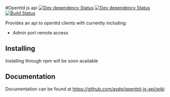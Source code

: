 #Openttd js api
[![Dev dependency Status](https://david-dm.org/avdg/openttd-js-api.svg)](https://david-dm.org/avdg/openttd-js-api)
[![Dev dependency Status](https://david-dm.org/avdg/openttd-js-api/dev-status.svg)](https://david-dm.org/avdg/openttd-js-api#info=devDependencies)
[![Build Status](https://travis-ci.org/avdg/openttd-js-api.svg?branch=master)](https://travis-ci.org/avdg/openttd-js-api)

Provides an api to openttd clients with currently including:

 - Admin port remote access

## Installing

Installing through npm will be soon available

## Documentation

Documentation can be found at https://github.com/avdg/openttd-js-api/wiki